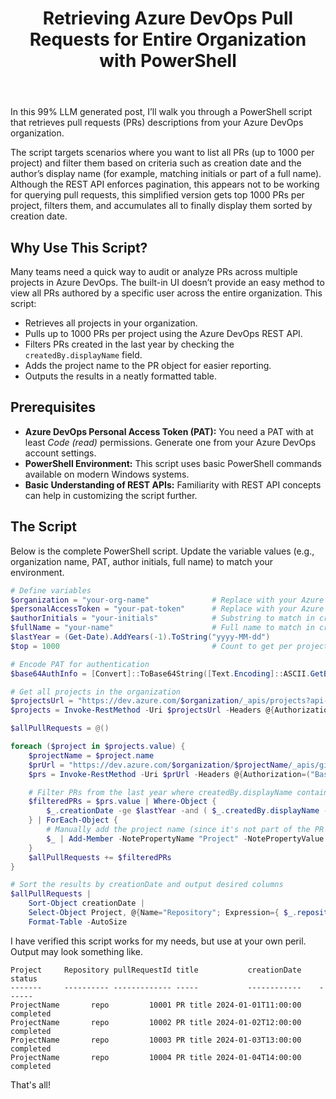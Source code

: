 ﻿---
layout: post
title: Retrieving Azure DevOps Pull Requests for Entire Organization with PowerShell
---

In this 99% LLM generated post, I’ll walk you through a PowerShell script that
retrieves pull requests (PRs) descriptions from your Azure DevOps organization.

The script targets scenarios where you want to list all PRs (up to 1000 per
project) and filter them based on criteria such as creation date and the
author’s display name (for example, matching initials or part of a full name).
Although the REST API enforces pagination, this appears not to be working for
querying pull requests, this simplified version gets top 1000 PRs per project,
filters them, and accumulates all to finally display them sorted by creation
date.

## Why Use This Script?

Many teams need a quick way to audit or analyze PRs across multiple projects in
Azure DevOps. The built-in UI doesn’t provide an easy method to view all PRs
authored by a specific user across the entire organization. This script:
 
- Retrieves all projects in your organization.
- Pulls up to 1000 PRs per project using the Azure DevOps REST API.
- Filters PRs created in the last year by checking the `createdBy.displayName`
  field.
- Adds the project name to the PR object for easier reporting.
- Outputs the results in a neatly formatted table.

## Prerequisites

- **Azure DevOps Personal Access Token (PAT):** You need a PAT with at least
  _Code (read)_ permissions. Generate one from your Azure DevOps account
  settings.
- **PowerShell Environment:** This script uses basic PowerShell commands
  available on modern Windows systems.
- **Basic Understanding of REST APIs:** Familiarity with REST API concepts can
  help in customizing the script further.

## The Script

Below is the complete PowerShell script. Update the variable values (e.g.,
organization name, PAT, author initials, full name) to match your environment.

```powershell
# Define variables
$organization = "your-org-name"              # Replace with your Azure DevOps organization name
$personalAccessToken = "your-pat-token"      # Replace with your Azure DevOps PAT
$authorInitials = "your-initials"            # Substring to match in createdBy.displayName
$fullName = "your-name"                      # Full name to match in createdBy.displayName
$lastYear = (Get-Date).AddYears(-1).ToString("yyyy-MM-dd")
$top = 1000                                  # Count to get per project (hard AZDO limit)

# Encode PAT for authentication
$base64AuthInfo = [Convert]::ToBase64String([Text.Encoding]::ASCII.GetBytes(":$personalAccessToken"))

# Get all projects in the organization
$projectsUrl = "https://dev.azure.com/$organization/_apis/projects?api-version=7.1-preview.4"
$projects = Invoke-RestMethod -Uri $projectsUrl -Headers @{Authorization=("Basic {0}" -f $base64AuthInfo)} -Method Get

$allPullRequests = @()

foreach ($project in $projects.value) {
    $projectName = $project.name
    $prUrl = "https://dev.azure.com/$organization/$projectName/_apis/git/pullrequests?searchCriteria.status=all&`$top=$top&api-version=7.1-preview.1"
    $prs = Invoke-RestMethod -Uri $prUrl -Headers @{Authorization=("Basic {0}" -f $base64AuthInfo)} -Method Get

    # Filter PRs from the last year where createdBy.displayName contains "ntr" or "Niels T"
    $filteredPRs = $prs.value | Where-Object {
        $_.creationDate -ge $lastYear -and ( $_.createdBy.displayName -match $authorInitials -or $_.createdBy.displayName -match $fullName )
    } | ForEach-Object {
        # Manually add the project name (since it's not part of the PR object)
        $_ | Add-Member -NotePropertyName "Project" -NotePropertyValue $projectName -PassThru
    }
    $allPullRequests += $filteredPRs
}

# Sort the results by creationDate and output desired columns
$allPullRequests |
    Sort-Object creationDate |
    Select-Object Project, @{Name="Repository"; Expression={ $_.repository.name }}, pullRequestId, title, creationDate, status |
    Format-Table -AutoSize
```

I have verified this script works for my needs, but use at your own peril.
Output may look something like.

```
Project     Repository pullRequestId title           creationDate    status
-------     ---------- ------------- -----           ------------    ------
ProjectName       repo         10001 PR title 2024-01-01T11:00:00 completed
ProjectName       repo         10002 PR title 2024-01-02T12:00:00 completed
ProjectName       repo         10003 PR title 2024-01-03T13:00:00 completed
ProjectName       repo         10004 PR title 2024-01-04T14:00:00 completed
```

That's all!
